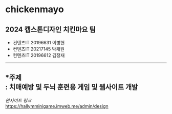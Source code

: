 # chickenmayo
2024 캡스톤디자인 치킨마요 팀 
---------------------------------------------------------
* 컨텐츠IT 20196631 이병현<br>
* 컨텐츠IT 20217145 박채원<br>
* 컨텐츠IT 20196612 김정재<br>
---------------------------------------------------------
*주제<br>
: 치매예방 및 두뇌 훈련용 게임 및 웹사이트 개발 
---------------------------------------------------------
*원사이트 링크*<br>
https://hallymminigame.imweb.me/admin/design
